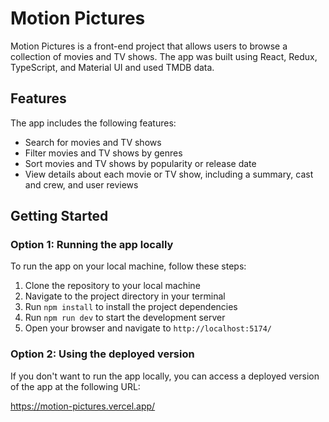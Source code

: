 # Motion Pictures

Motion Pictures is a front-end project that allows users to browse a collection of movies and TV shows. The app was
built using React, Redux, TypeScript, and Material UI and used TMDB data.

## Features

The app includes the following features:

- Search for movies and TV shows
- Filter movies and TV shows by genres
- Sort movies and TV shows by popularity or release date
- View details about each movie or TV show, including a summary, cast and crew, and user reviews

## Getting Started

### Option 1: Running the app locally

To run the app on your local machine, follow these steps:

1. Clone the repository to your local machine
2. Navigate to the project directory in your terminal
3. Run `npm install` to install the project dependencies
4. Run `npm run dev` to start the development server
5. Open your browser and navigate to `http://localhost:5174/`

### Option 2: Using the deployed version

If you don't want to run the app locally, you can access a deployed version of the app at the following URL:

https://motion-pictures.vercel.app/
